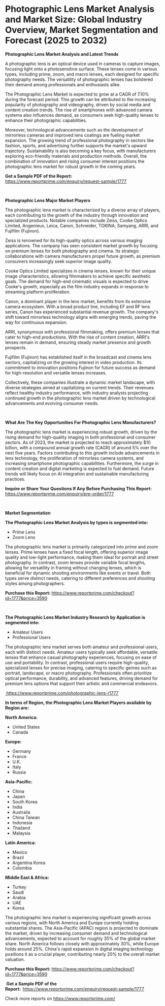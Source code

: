 <p><h1>Photographic Lens Market Analysis and Market Size: Global Industry Overview, Market Segmentation and Forecast (2025 to 2032)</h1></p><p><strong>Photographic Lens Market Analysis and Latest Trends</strong></p>
<p><p>A photographic lens is an optical device used in cameras to capture images, focusing light onto a photosensitive surface. These lenses come in various types, including prime, zoom, and macro lenses, each designed for specific photography needs. The versatility of photographic lenses has bolstered their demand among professionals and enthusiasts alike.</p><p>The Photographic Lens Market is expected to grow at a CAGR of 7.10% during the forecast period. This growth can be attributed to the increasing popularity of photography and videography, driven by social media and content creation trends. The rise of smartphones with advanced camera systems also influences demand, as consumers seek high-quality lenses to enhance their photographic capabilities.</p><p>Moreover, technological advancements such as the development of mirrorless cameras and improved lens coatings are fueling market expansion. The growing trend of professional photography in sectors like fashion, sports, and advertising further supports the market's upward trajectory. Sustainability is also becoming a key focus, with manufacturers exploring eco-friendly materials and production methods. Overall, the combination of innovation and rising consumer interest positions the photographic lens market for robust growth in the coming years.</p></p>
<p><strong>Get a Sample PDF of the Report:&nbsp;</strong> <a href="https://www.reportprime.com/enquiry/request-sample/1777?utm_campaign=3028&utm_medium=2&utm_source=Github&utm_content=ia&utm_term=18032025&utm_id=photographic-lens">https://www.reportprime.com/enquiry/request-sample/1777</a></p>
<p>&nbsp;</p>
<p><strong>Photographic Lens Major Market Players</strong></p>
<p><p>The photographic lens market is characterized by a diverse array of players, each contributing to the growth of the industry through innovation and specialized products. Notable companies include Zeiss, Cooke Optics Limited, Angenieux, Leica, Canon, Schneider, TOKINA, Samyang, ARRI, and Fujifilm (Fujinon).</p><p>Zeiss is renowned for its high-quality optics across various imaging applications. The company has seen consistent market growth by focusing on premium lenses for both photography and cinema. Its strategic collaborations with camera manufacturers propel future growth, as premium consumers increasingly seek superior image quality.</p><p>Cooke Optics Limited specializes in cinema lenses, known for their unique image characteristics, allowing filmmakers to achieve specific aesthetic goals. The demand for high-end cinematic visuals is expected to drive Cooke's growth, especially as the film industry expands in response to streaming platform proliferation.</p><p>Canon, a dominant player in the lens market, benefits from its extensive camera ecosystem. With a broad product line, including EF and RF lens series, Canon has experienced substantial revenue growth. The company's shift toward mirrorless technology aligns with emerging trends, paving the way for continuous expansion.</p><p>ARRI, synonymous with professional filmmaking, offers premium lenses that cater to high-end productions. With the rise of content creation, ARRI's lenses remain in demand, ensuring steady market presence and growth prospects.</p><p>Fujifilm (Fujinon) has established itself in the broadcast and cinema lens sectors, capitalizing on the growing interest in video production. Its commitment to innovation positions Fujinon for future success as demand for high-resolution and versatile lenses increases.</p><p>Collectively, these companies illustrate a dynamic market landscape, with diverse strategies aimed at capitalizing on current trends. Their revenues reflect healthy industry performance, with industry analysts projecting continued growth in the photographic lens market driven by technological advancements and evolving consumer needs.</p></p>
<p>&nbsp;</p>
<p><strong>What Are The Key Opportunities For Photographic Lens Manufacturers?</strong></p>
<p><p>The photographic lens market is experiencing robust growth, driven by the rising demand for high-quality imaging in both professional and consumer sectors. As of 2023, the market is projected to reach approximately $10 billion, with a compound annual growth rate (CAGR) of around 5% over the next five years. Factors contributing to this growth include advancements in lens technology, the proliferation of mirrorless camera systems, and increasing smartphone photographic capabilities. Furthermore, the surge in content creation and digital marketing is expected to fuel demand. Future trends will likely focus on AI integration and sustainable manufacturing practices.</p></p>
<p><strong>Inquire or Share Your Questions If Any Before Purchasing This Report:</strong> <a href="https://www.reportprime.com/enquiry/pre-order/1777?utm_campaign=3028&utm_medium=2&utm_source=Github&utm_content=ia&utm_term=18032025&utm_id=photographic-lens">https://www.reportprime.com/enquiry/pre-order/1777</a></p>
<p>&nbsp;</p>
<p><strong>Market Segmentation</strong></p>
<p><strong>The Photographic Lens Market Analysis by types is segmented into:</strong></p>
<p><ul><li>Prime Lens</li><li>Zoom Lens</li></ul></p>
<p><p>The photographic lens market is primarily categorized into prime and zoom lenses. Prime lenses have a fixed focal length, offering superior image quality and low-light performance, making them ideal for portrait and street photography. In contrast, zoom lenses provide variable focal lengths, allowing for versatility in framing without changing lenses, which is beneficial for dynamic shooting environments like events or travel. Both types serve distinct needs, catering to different preferences and shooting styles among photographers.</p></p>
<p><strong>Purchase this Report:&nbsp;</strong><a href="https://www.reportprime.com/checkout?id=1777&price=3590&utm_campaign=3028&utm_medium=2&utm_source=Github&utm_content=ia&utm_term=18032025&utm_id=photographic-lens">https://www.reportprime.com/checkout?id=1777&price=3590</a></p>
<p>&nbsp;</p>
<p><strong>The Photographic Lens Market Industry Research by Application is segmented into:</strong></p>
<p><ul><li>Amateur Users</li><li>Professional Users</li></ul></p>
<p><p>The photographic lens market serves both amateur and professional users, each with distinct needs. Amateur users typically seek affordable, versatile lenses that enhance casual photography experiences, focusing on ease of use and portability. In contrast, professional users require high-quality, specialized lenses for precise imaging, catering to specific genres such as portrait, landscape, or macro photography. Professionals often prioritize optical performance, durability, and advanced features, driving demand for premium lens options that support their artistic and commercial endeavors.</p></p>
<p><a href="https://www.reportprime.com/photographic-lens-r1777?utm_campaign=3028&utm_medium=2&utm_source=Github&utm_content=ia&utm_term=18032025&utm_id=photographic-lens">&nbsp;https://www.reportprime.com/photographic-lens-r1777</a></p>
<p><strong>In terms of Region, the Photographic Lens Market Players available by Region are:</strong></p>
<p>
    <p> <strong> North America: </strong>
        <ul>
            <li>United States</li>
            <li>Canada</li>
        </ul>
        </p> 
    <p> <strong> Europe: </strong>
        <ul>
            <li>Germany</li>
            <li>France</li>
            <li>U.K.</li>
            <li>Italy</li>
            <li>Russia</li>
        </ul>
        </p> 
    <p> <strong> Asia-Pacific: </strong>
        <ul>
            <li>China</li>
            <li>Japan</li>
            <li>South Korea</li>
            <li>India</li>
            <li>Australia</li>
            <li>China Taiwan</li>
            <li>Indonesia</li>
            <li>Thailand</li>
            <li>Malaysia</li>
        </ul>
        </p> 
    <p> <strong> Latin America: </strong>
        <ul>
            <li>Mexico</li>
            <li>Brazil</li>
            <li>Argentina Korea</li>
            <li>Colombia</li>
        </ul>
        </p> 
    <p> <strong> Middle East & Africa: </strong>
        <ul>
            <li>Turkey</li>
            <li>Saudi</li>
            <li>Arabia</li>
            <li>UAE</li>
            <li>Korea</li>
        </ul>
    </p>
    </p>
<p><p>The photographic lens market is experiencing significant growth across various regions, with North America and Europe currently holding substantial shares. The Asia-Pacific (APAC) region is projected to dominate the market, driven by increasing consumer demand and technological advancements, expected to account for roughly 35% of the global market share. North America follows closely with approximately 30%, while Europe holds around 25%. China's rapid expansion in digital imaging technology positions it as a crucial player, contributing nearly 20% to the overall market valuation.</p></p>
<p><strong>Purchase this Report: </strong><a href="https://www.reportprime.com/checkout?id=1777&price=3590&utm_campaign=3028&utm_medium=2&utm_source=Github&utm_content=ia&utm_term=18032025&utm_id=photographic-lens">https://www.reportprime.com/checkout?id=1777&price=3590</a></p>
<p>&nbsp;<strong>Get a Sample PDF of the Report:&nbsp;&nbsp;</strong><a href="https://www.reportprime.com/enquiry/request-sample/1777?utm_campaign=3028&utm_medium=2&utm_source=Github&utm_content=ia&utm_term=18032025&utm_id=photographic-lens">https://www.reportprime.com/enquiry/request-sample/1777</a></p>
<p><strong></strong></p>
<p>Check more reports on <a href="https://www.reportprime.com/?utm_campaign=3028&utm_medium=2&utm_source=Github&utm_content=ia&utm_term=18032025&utm_id=photographic-lens">https://www.reportprime.com/</a></p>